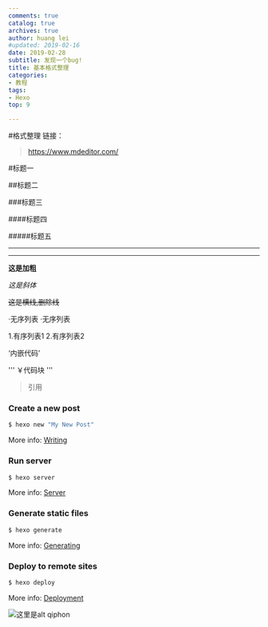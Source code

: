 ```yaml
---
comments: true
catalog: true
archives: true
author: huang lei
#updated: 2019-02-16
date: 2019-02-28
subtitle: 发现一个bug!
title: 基本格式整理
categories:
- 教程
tags:
- Hexo
top: 9

---
```


#格式整理
链接：
>https://www.mdeditor.com/

<!-- more -->


#标题一

##标题二

###标题三

####标题四

#####标题五

---
***

**这是加粗**

*这是斜体*

~~这是横线,删除线~~

·无序列表
·无序列表

1.有序列表1
2.有序列表2

‘内嵌代码’


'''
￥代码块
'''

>引用


### Create a new post

``` bash
$ hexo new "My New Post"
```

More info: [Writing](https://hexo.io/docs/writing.html)

### Run server

``` bash
$ hexo server
```

More info: [Server](https://hexo.io/docs/server.html)

### Generate static files

``` bash
$ hexo generate
```

More info: [Generating](https://hexo.io/docs/generating.html)

### Deploy to remote sites

``` bash
$ hexo deploy
```

More info: [Deployment](https://hexo.io/docs/deployment.html)



![这里是alt qiphon](https://avatar.csdn.net/D/1/5/3_qiphon3650.jpg "qiphon")

